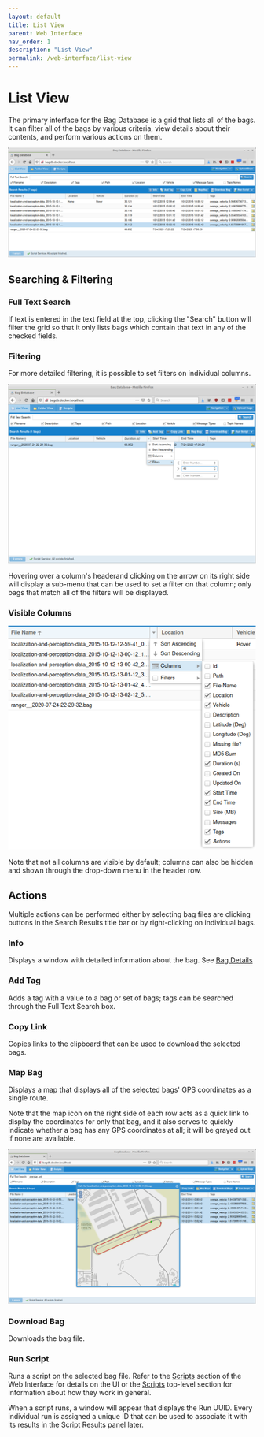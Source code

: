 ```yaml
---
layout: default
title: List View
parent: Web Interface
nav_order: 1
description: "List View"
permalink: /web-interface/list-view
---
```


# List View

The primary interface for the Bag Database is a grid that lists all of the bags.  It can filter
all of the bags by various criteria, view details about their contents, and perform various
actions on them.

![List View](../assets/images/list_view.png)

## Searching & Filtering

### Full Text Search

If text is entered in the text field at the top, clicking the "Search" button will filter
the grid so that it only lists bags which contain that text in any of the checked fields.

### Filtering

For more detailed filtering, it is possible to set filters on individual columns.

![List View Filters](../assets/images/list_view_filter.png)

Hovering over a column's headerand clicking on the arrow on its right side will display a sub-menu
that can be used to set a filter on that column; only bags that match all of the filters will
be displayed.

### Visible Columns

![List View Columns](../assets/images/list_view_columns.png)

Note that not all columns are visible by default; columns can also be hidden and shown
through the drop-down menu in the header row.

## Actions

Multiple actions can be performed either by selecting bag files are clicking buttons in the
Search Results title bar or by right-clicking on individual bags.

### Info

Displays a window with detailed information about the bag.  See [Bag Details](bag-details)

### Add Tag

Adds a tag with a value to a bag or set of bags; tags can be searched through the Full Text Search box.

### Copy Link

Copies links to the clipboard that can be used to download the selected bags.

### Map Bag

Displays a map that displays all of the selected bags' GPS coordinates as a single route.

Note that the map icon on the right side of each row acts as a quick link to display the
coordinates for only that bag, and it also serves to quickly indicate whether a bag has
any GPS coordinates at all; it will be grayed out if none are available. 

![Map View](../assets/images/list_view_map.png)

### Download Bag

Downloads the bag file.

### Run Script

Runs a script on the selected bag file.  Refer to the [Scripts](scripts) section
of the Web Interface for details on the UI or the [Scripts](../scripts) top-level section for
information about how they work in general.

When a script runs, a window will appear that displays the Run UUID.  Every individual run
is assigned a unique ID that can be used to associate it with its results in the Script Results
panel later.